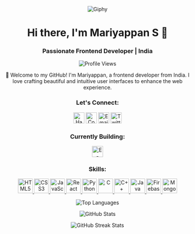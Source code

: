 
<!-- Header Section -->
<div style="max-width: 100%; margin: 0 auto; text-align: center;" align="center"><img src="https://github.com/MARIYAPPANS/MARIYAPPANS/assets/114395182/7e4cbb7d-74d4-43ae-acc0-47c0f256a452" alt="Giphy" style="width: auto; height: auto; object-fit: cover;"></div>

<h1 align="center">Hi there, I'm Mariyappan S 👋</h1>
<h3 align="center">Passionate Frontend Developer | India</h3>

<!-- Profile Views Badge -->
<p align="center">
  <img src="https://komarev.com/ghpvc/?username=mariyappans&label=👁️%20Profile%20Views&color=blueviolet" alt="Profile Views">
</p>


<!-- About Me Section -->
<p align="center">
  🚀 Welcome to my GitHub! I'm Mariyappan, a frontend developer from India. I love crafting beautiful and intuitive user interfaces to enhance the web experience.
</p>

<!-- Connect with me Section -->
<h3 align="center">Let's Connect:</h3>
<p align="center">
  <a href="https://www.hackerrank.com/@mariyappanyoges1" target="_blank" style="display: inline-block; border-radius: 25px;">
    <img src="https://img.shields.io/badge/-HackerRank-00CAFF?style=flat-square&logo=hackerrank&logoColor=white" alt="HackerRank" height="30">
  </a>
  <a href="https://www.codechef.com/users/your_codechef_username" target="_blank" style="display: inline-block; border-radius: 25px;">
    <img src="https://img.shields.io/badge/-CodeChef-5B4638?style=flat-square&logo=codechef&logoColor=white" alt="CodeChef" height="30">
  </a>
  <a href="mailto:mariyappanyogeshwaran@gmail.com" target="_blank" style="display: inline-block; border-radius: 25px;">
    <img src="https://img.shields.io/badge/-Email-D14836?style=flat-square&logo=gmail&logoColor=white" alt="Email" height="30">
  </a>
  <a href="https://twitter.com/" target="_blank" style="display: inline-block; border-radius: 25px;">
    <img src="https://img.shields.io/badge/-Twitter-1DA1F2?style=flat-square&logo=twitter&logoColor=white" alt="Twitter" height="30">
  </a>
</p>


<!-- Current Project Section -->
<h3 align="center">Currently Building:</h3>
<p align="center">
  <a href="https://github.com/MARIYAPPANS/miniproject" target="_blank">
    <img src="https://img.shields.io/badge/-E--Commerce%20Clone-654FF0?style=flat-square&logo=github&logoColor=white" alt="E-Commerce Clone" height="30">
  </a>
</p>

<!-- Skills Section -->
<h3 align="center">Skills:</h3>
<p align="center">
  <a href="https://www.w3.org/html/" target="_blank" rel="noopener noreferrer">
    <img src="https://img.shields.io/badge/-HTML5-E34F26?style=for-the-badge&logo=html5&logoColor=white" alt="HTML5" height="40">
  </a>
  <a href="https://www.w3.org/Style/CSS/Overview.en.html" target="_blank" rel="noopener noreferrer">
    <img src="https://img.shields.io/badge/-CSS3-1572B6?style=for-the-badge&logo=css3&logoColor=white" alt="CSS3" height="40">
  </a>
  <a href="https://developer.mozilla.org/en-US/docs/Web/JavaScript" target="_blank" rel="noopener noreferrer">
    <img src="https://img.shields.io/badge/-JavaScript-F7DF1E?style=for-the-badge&logo=javascript&logoColor=black" alt="JavaScript" height="40">
  </a>
  <a href="https://reactjs.org/" target="_blank" rel="noopener noreferrer">
    <img src="https://img.shields.io/badge/-React-61DAFB?style=for-the-badge&logo=react&logoColor=black" alt="React" height="40">
  </a>
  <a href="https://www.python.org/" target="_blank" rel="noopener noreferrer">
    <img src="https://img.shields.io/badge/-Python-3776AB?style=for-the-badge&logo=python&logoColor=white" alt="Python" height="40">
  </a>
  <a href="https://www.learn-c.org/" target="_blank" rel="noopener noreferrer">
    <img src="https://img.shields.io/badge/-C-00599C?style=for-the-badge&logo=c&logoColor=white" alt="C" height="40">
  </a>
  <a href="https://www.cplusplus.com/" target="_blank" rel="noopener noreferrer">
    <img src="https://img.shields.io/badge/-C++-00599C?style=for-the-badge&logo=cplusplus&logoColor=white" alt="C++" height="40">
  </a>
  <a href="https://www.java.com/" target="_blank" rel="noopener noreferrer">
    <img src="https://img.shields.io/badge/-Java-007396?style=for-the-badge&logo=java&logoColor=white" alt="Java" height="40">
  </a>
  <a href="https://firebase.google.com/" target="_blank" rel="noopener noreferrer">
    <img src="https://img.shields.io/badge/-Firebase-FFCA28?style=for-the-badge&logo=firebase&logoColor=black" alt="Firebase" height="40">
  </a>
  <a href="https://www.mongodb.com/" target="_blank" rel="noopener noreferrer">
    <img src="https://img.shields.io/badge/-MongoDB-47A248?style=for-the-badge&logo=mongodb&logoColor=white" alt="MongoDB" height="40">
  </a>
</p>


<!-- GitHub Stats Section -->
<p align="center">
  <img src="https://github-readme-stats.vercel.app/api/top-langs/?username=mariyappans&layout=compact&langs_count=6&theme=radical" alt="Top Languages">
</p>

<p align="center">
  <img src="https://github-readme-stats.vercel.app/api?username=mariyappans&show_icons=true&theme=radical" alt="GitHub Stats">
</p>

<!-- GitHub Streak Stats Section -->
<p align="center">
  <img src="https://github-readme-streak-stats.herokuapp.com/?user=mariyappans&theme=radical" alt="GitHub Streak Stats">
</p>
